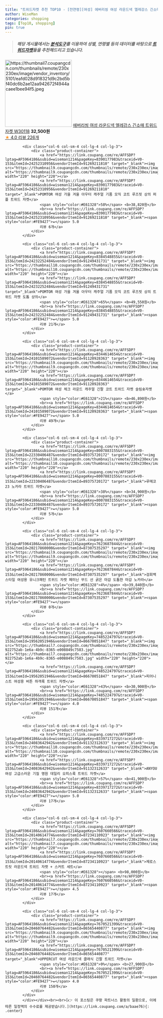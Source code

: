 ```yaml
---
title: "트위드자켓 추천 TOP10 - [전연령][여성] 에버리씽 여성 라운드넥 엘레강스 긴소매 트위드 자켓 W30118"
author: WiseMan
categories: shopping
tags: [Top10, shopping]
pin: true
---
```


> ##### 해당 게시물에서는 [**분석도구**](https://itemscout.io/)를 이용하여 **성별**, **연령별** 등의 데이터를 바탕으로 [**트위드자켓**](https://link.coupang.com/a/baae76)들을 추천해드리고 있습니다.
<div class="container"><div class="row">
            <div class="col-6 col-sm-4 col-lg-4 col-lg-3">
                <div class="product-container">
                    <a href="https://link.coupang.com/re/AFFSDP?lptag=AF5964186&subid=wiseman1214&pageKey=7711515706&traceid=V0-153&itemId=20672606114&vendorItemId=80742787388" target="_blank"><img src="https://thumbnail7.coupangcdn.com/thumbnails/remote/230x230ex/image/vendor_inventory/5101/eafd028d918321d9c2bd5bf40dc6b2ae12aa942672f4944acaee1bee94f5.jpeg" alt="https://thumbnail7.coupangcdn.com/thumbnails/remote/230x230ex/image/vendor_inventory/5101/eafd028d918321d9c2bd5bf40dc6b2ae12aa942672f4944acaee1bee94f5.jpeg" width="220" height="220"></a>
                    <a href="https://link.coupang.com/re/AFFSDP?lptag=AF5964186&subid=wiseman1214&pageKey=7711515706&traceid=V0-153&itemId=20672606114&vendorItemId=80742787388" target="_blank">에버리씽 여성 라운드넥 엘레강스 긴소매 트위드 자켓 W30118</a>
                    <span style="color:#E61328"></span> <b>32,500원</b>
                    <br><a href="https://link.coupang.com/re/AFFSDP?lptag=AF5964186&subid=wiseman1214&pageKey=7711515706&traceid=V0-153&itemId=20672606114&vendorItemId=80742787388" target="_blank"><span style="color:#FE9427">★</span> 4.0
                    리뷰 226개</a>
                </div>
            </div>
            
            <div class="col-6 col-sm-4 col-lg-4 col-lg-3">
                <div class="product-container">
                    <a href="https://link.coupang.com/re/AFFSDP?lptag=AF5964186&subid=wiseman1214&pageKey=8390177983&traceid=V0-153&itemId=24252310956&vendorItemId=91269211810" target="_blank"><img src="https://thumbnail9.coupangcdn.com/thumbnails/remote/230x230ex/image/vendor_inventory/db4d/8f2efc3ed72b1874f6e9ae456970964222efd4af0db034fbee0d1d67272b.jpg" alt="https://thumbnail9.coupangcdn.com/thumbnails/remote/230x230ex/image/vendor_inventory/db4d/8f2efc3ed72b1874f6e9ae456970964222efd4af0db034fbee0d1d67272b.jpg" width="220" height="220"></a>
                    <a href="https://link.coupang.com/re/AFFSDP?lptag=AF5964186&subid=wiseman1214&pageKey=8390177983&traceid=V0-153&itemId=24252310956&vendorItemId=91269211810" target="_blank">POMTOR 여성 가을 겨울 아우터 캐주얼 기품 모직 코트 루즈핏 상의 퍼플 트위드 자켓</a>
                    <span style="color:#E61328">58%</span> <b>38,820원</b>
                    <br><a href="https://link.coupang.com/re/AFFSDP?lptag=AF5964186&subid=wiseman1214&pageKey=8390177983&traceid=V0-153&itemId=24252310956&vendorItemId=91269211810" target="_blank"><span style="color:#FE9427">★</span> 5.0
                    리뷰 6개</a>
                </div>
            </div>
            
            <div class="col-6 col-sm-4 col-lg-4 col-lg-3">
                <div class="product-container">
                    <a href="https://link.coupang.com/re/AFFSDP?lptag=AF5964186&subid=wiseman1214&pageKey=8384548855&traceid=V0-153&itemId=24232252484&vendorItemId=91249431731" target="_blank"><img src="https://thumbnail10.coupangcdn.com/thumbnails/remote/230x230ex/image/vendor_inventory/7831/b46d36ec55e36ffc2a377fab8649e251a886ac6380e4248556b670f38a67.jpg" alt="https://thumbnail10.coupangcdn.com/thumbnails/remote/230x230ex/image/vendor_inventory/7831/b46d36ec55e36ffc2a377fab8649e251a886ac6380e4248556b670f38a67.jpg" width="220" height="220"></a>
                    <a href="https://link.coupang.com/re/AFFSDP?lptag=AF5964186&subid=wiseman1214&pageKey=8384548855&traceid=V0-153&itemId=24232252484&vendorItemId=91249431731" target="_blank">POMTOR 여성 가을 겨울 아우터 캐주얼 기품 모직 코트 루즈핏 상의 트위드 자켓 도톰 상의</a>
                    <span style="color:#E61328">65%</span> <b>49,550원</b>
                    <br><a href="https://link.coupang.com/re/AFFSDP?lptag=AF5964186&subid=wiseman1214&pageKey=8384548855&traceid=V0-153&itemId=24232252484&vendorItemId=91249431731" target="_blank"><span style="color:#FE9427">★</span> 5.0
                    리뷰 21개</a>
                </div>
            </div>
            
            <div class="col-6 col-sm-4 col-lg-4 col-lg-3">
                <div class="product-container">
                    <a href="https://link.coupang.com/re/AFFSDP?lptag=AF5964186&subid=wiseman1214&pageKey=8344614654&traceid=V0-153&itemId=24101589072&vendorItemId=91120928363" target="_blank"><img src="https://thumbnail9.coupangcdn.com/thumbnails/remote/230x230ex/image/vendor_inventory/3352/a64e8a69474e3b05750af3eeaf3cef9da4db3331e17bca6eaf576988bf9c.png" alt="https://thumbnail9.coupangcdn.com/thumbnails/remote/230x230ex/image/vendor_inventory/3352/a64e8a69474e3b05750af3eeaf3cef9da4db3331e17bca6eaf576988bf9c.png" width="220" height="220"></a>
                    <a href="https://link.coupang.com/re/AFFSDP?lptag=AF5964186&subid=wiseman1214&pageKey=8344614654&traceid=V0-153&itemId=24101589072&vendorItemId=91120928363" target="_blank">POMTOR 여성 체크 라운드 캐주얼 긴팔 코트 트위드 자켓 슬림숏자켓</a>
                    <span style="color:#E61328">21%</span> <b>46,890원</b>
                    <br><a href="https://link.coupang.com/re/AFFSDP?lptag=AF5964186&subid=wiseman1214&pageKey=8344614654&traceid=V0-153&itemId=24101589072&vendorItemId=91120928363" target="_blank"><span style="color:#FE9427">★</span> 5.0
                    리뷰 49개</a>
                </div>
            </div>
            
            <div class="col-6 col-sm-4 col-lg-4 col-lg-3">
                <div class="product-container">
                    <a href="https://link.coupang.com/re/AFFSDP?lptag=AF5964186&subid=wiseman1214&pageKey=8007883155&traceid=V0-153&itemId=22330406487&vendorItemId=89375720172" target="_blank"><img src="https://thumbnail10.coupangcdn.com/thumbnails/remote/230x230ex/image/vendor_inventory/a6f2/5f8ed264d7d88198920b0142151488243ceb6634124af36c319c90dfb453.jpg" alt="https://thumbnail10.coupangcdn.com/thumbnails/remote/230x230ex/image/vendor_inventory/a6f2/5f8ed264d7d88198920b0142151488243ceb6634124af36c319c90dfb453.jpg" width="220" height="220"></a>
                    <a href="https://link.coupang.com/re/AFFSDP?lptag=AF5964186&subid=wiseman1214&pageKey=8007883155&traceid=V0-153&itemId=22330406487&vendorItemId=89375720172" target="_blank">루메코23 노카라 트위드 자켓</a>
                    <span style="color:#E61328">38%</span> <b>34,900원</b>
                    <br><a href="https://link.coupang.com/re/AFFSDP?lptag=AF5964186&subid=wiseman1214&pageKey=8007883155&traceid=V0-153&itemId=22330406487&vendorItemId=89375720172" target="_blank"><span style="color:#FE9427">★</span> 5.0
                    리뷰 5개</a>
                </div>
            </div>
            
            <div class="col-6 col-sm-4 col-lg-4 col-lg-3">
                <div class="product-container">
                    <a href="https://link.coupang.com/re/AFFSDP?lptag=AF5964186&subid=wiseman1214&pageKey=7623687844&traceid=V0-153&itemId=20217860000&vendorItemId=87307535297" target="_blank"><img src="https://thumbnail9.coupangcdn.com/thumbnails/remote/230x230ex/image/vendor_inventory/84d2/518fcf524abac1d9159ddf464a5e002fca0eb1d8e8a19b37269514733e35.jpg" alt="https://thumbnail9.coupangcdn.com/thumbnails/remote/230x230ex/image/vendor_inventory/84d2/518fcf524abac1d9159ddf464a5e002fca0eb1d8e8a19b37269514733e35.jpg" width="220" height="220"></a>
                    <a href="https://link.coupang.com/re/AFFSDP?lptag=AF5964186&subid=wiseman1214&pageKey=7623687844&traceid=V0-153&itemId=20217860000&vendorItemId=87307535297" target="_blank">검회백스타일 여성용 유니크패턴 트위드 자켓 페미닌 무드 선 굵은 마감 도톰한 마감 노카라</a>
                    <span style="color:#E61328">4%</span> <b>39,840원</b>
                    <br><a href="https://link.coupang.com/re/AFFSDP?lptag=AF5964186&subid=wiseman1214&pageKey=7623687844&traceid=V0-153&itemId=20217860000&vendorItemId=87307535297" target="_blank"><span style="color:#FE9427">★</span> 
                    리뷰 0개</a>
                </div>
            </div>
            
            <div class="col-6 col-sm-4 col-lg-4 col-lg-3">
                <div class="product-container">
                    <a href="https://link.coupang.com/re/AFFSDP?lptag=AF5964186&subid=wiseman1214&pageKey=7485224797&traceid=V0-153&itemId=19562051946&vendorItemId=86670051847" target="_blank"><img src="https://thumbnail7.coupangcdn.com/thumbnails/remote/230x230ex/image/retail/images/462423290969560-922752ab-1e6a-4b9c-8365-e008849c7583.jpg" alt="https://thumbnail7.coupangcdn.com/thumbnails/remote/230x230ex/image/retail/images/462423290969560-922752ab-1e6a-4b9c-8365-e008849c7583.jpg" width="220" height="220"></a>
                    <a href="https://link.coupang.com/re/AFFSDP?lptag=AF5964186&subid=wiseman1214&pageKey=7485224797&traceid=V0-153&itemId=19562051946&vendorItemId=86670051847" target="_blank">피어니스트 여성용 버튼 하객룩 트위드 자켓</a>
                    <span style="color:#E61328">43%</span> <b>30,900원</b>
                    <br><a href="https://link.coupang.com/re/AFFSDP?lptag=AF5964186&subid=wiseman1214&pageKey=7485224797&traceid=V0-153&itemId=19562051946&vendorItemId=86670051847" target="_blank"><span style="color:#FE9427">★</span> 4.0
                    리뷰 151개</a>
                </div>
            </div>
            
            <div class="col-6 col-sm-4 col-lg-4 col-lg-3">
                <div class="product-container">
                    <a href="https://link.coupang.com/re/AFFSDP?lptag=AF5964186&subid=wiseman1214&pageKey=8339717272&traceid=V0-153&itemId=24083642942&vendorItemId=91132312633" target="_blank"><img src="https://thumbnail10.coupangcdn.com/thumbnails/remote/230x230ex/image/vendor_inventory/9dfa/c06a03b0bf6fe4603ea9c2251303988f73eb83271e843e842df24457e3fb.jpg" alt="https://thumbnail10.coupangcdn.com/thumbnails/remote/230x230ex/image/vendor_inventory/9dfa/c06a03b0bf6fe4603ea9c2251303988f73eb83271e843e842df24457e3fb.jpg" width="220" height="220"></a>
                    <a href="https://link.coupang.com/re/AFFSDP?lptag=AF5964186&subid=wiseman1214&pageKey=8339717272&traceid=V0-153&itemId=24083642942&vendorItemId=91132312633" target="_blank">ANYOU 여성 고급스러운 기질 명원 데일리 오피스룩 트위드 자켓</a>
                    <span style="color:#E61328">57%</span> <b>41,900원</b>
                    <br><a href="https://link.coupang.com/re/AFFSDP?lptag=AF5964186&subid=wiseman1214&pageKey=8339717272&traceid=V0-153&itemId=24083642942&vendorItemId=91132312633" target="_blank"><span style="color:#FE9427">★</span> 5.0
                    리뷰 17개</a>
                </div>
            </div>
            
            <div class="col-6 col-sm-4 col-lg-4 col-lg-3">
                <div class="product-container">
                    <a href="https://link.coupang.com/re/AFFSDP?lptag=AF5964186&subid=wiseman1214&pageKey=7607660566&traceid=V0-153&itemId=20140614774&vendorItemId=87234110923" target="_blank"><img src="https://thumbnail7.coupangcdn.com/thumbnails/remote/230x230ex/image/rs_quotation_api/ygrfibet/843f09e0fde04aa2983c5de88eda6cad.jpg" alt="https://thumbnail7.coupangcdn.com/thumbnails/remote/230x230ex/image/rs_quotation_api/ygrfibet/843f09e0fde04aa2983c5de88eda6cad.jpg" width="220" height="220"></a>
                    <a href="https://link.coupang.com/re/AFFSDP?lptag=AF5964186&subid=wiseman1214&pageKey=7607660566&traceid=V0-153&itemId=20140614774&vendorItemId=87234110923" target="_blank">제로스트릿 라운드넥 트위드 자켓 + 스커트 세트</a>
                    <span style="color:#E61328"></span> <b>98,000원</b>
                    <br><a href="https://link.coupang.com/re/AFFSDP?lptag=AF5964186&subid=wiseman1214&pageKey=7607660566&traceid=V0-153&itemId=20140614774&vendorItemId=87234110923" target="_blank"><span style="color:#FE9427">★</span> 4.5
                    리뷰 17개</a>
                </div>
            </div>
            
            <div class="col-6 col-sm-4 col-lg-4 col-lg-3">
                <div class="product-container">
                    <a href="https://link.coupang.com/re/AFFSDP?lptag=AF5964186&subid=wiseman1214&pageKey=7670521399&traceid=V0-153&itemId=20460764482&vendorItemId=86565440877" target="_blank"><img src="https://thumbnail9.coupangcdn.com/thumbnails/remote/230x230ex/image/vendor_inventory/f3f1/194e2894021e3a8be35101bde9f314fc7dcce07628f78bfb9f3b50f442c0.jpg" alt="https://thumbnail9.coupangcdn.com/thumbnails/remote/230x230ex/image/vendor_inventory/f3f1/194e2894021e3a8be35101bde9f314fc7dcce07628f78bfb9f3b50f442c0.jpg" width="220" height="220"></a>
                    <a href="https://link.coupang.com/re/AFFSDP?lptag=AF5964186&subid=wiseman1214&pageKey=7670521399&traceid=V0-153&itemId=20460764482&vendorItemId=86565440877" target="_blank">UPPERCUT 여성 라운드넥 클래식 긴팔 트위드 자켓</a>
                    <span style="color:#E61328">9%</span> <b>27,900원</b>
                    <br><a href="https://link.coupang.com/re/AFFSDP?lptag=AF5964186&subid=wiseman1214&pageKey=7670521399&traceid=V0-153&itemId=20460764482&vendorItemId=86565440877" target="_blank"><span style="color:#FE9427">★</span> 4.0
                    리뷰 150개</a>
                </div>
            </div>
            </div></div><br><br>[👉 이 포스팅은 쿠팡 파트너스 활동의 일환으로, 이에 따른 일정액의 수수료를 제공받습니다.](https://link.coupang.com/a/baae76){: .center}